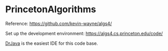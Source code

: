# PrincetonAlgorithms

Reference: https://github.com/kevin-wayne/algs4/

Set up the development environment: https://algs4.cs.princeton.edu/code/

<a href="http://drjava.sourceforge.net/">DrJava</a> is the easiest IDE for this code base.
